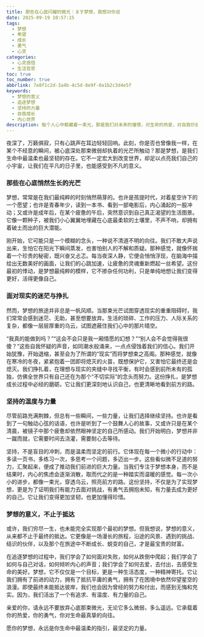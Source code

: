 ```yaml
---
title: 那些在心底闪耀的微光：关于梦想，我想对你说
date: 2025-09-19 10:57:15
tags:
  - 梦想
  - 希望
  - 成长
  - 勇气
  - 心灵
categories:
  - 心灵感悟
  - 生活哲思
toc: true
toc_number: true
abbrlink: 7e8f1c2d-3a4b-4c5d-8e9f-0a1b2c3d4e5f
keywords:
  - 梦想的意义
  - 追逐梦想
  - 坚持的力量
  - 自我成长
  - 内心世界
description: 每个人心中都藏着一束光，那是我们对未来的憧憬，对生命的热爱，对自我价值的追寻——那就是梦想。它有时清晰可见，有时模糊不清，却总能在我们迷茫时指引方向，在低谷时给予力量。今天，我想和你一起，轻轻触碰那些关于梦想的柔软与坚韧，感受它如何塑造我们的内心，温暖我们的生命。
---
```


夜深了，万籁俱寂，只有心跳声在耳边轻轻回响。此刻，你是否也曾像我一样，在某个不经意的瞬间，被心底深处那束微弱却执着的光芒所触动？那是梦想，是我们生命中最温柔也最坚韧的存在。它不一定宏大到改变世界，却足以点亮我们自己的小宇宙，让我们在平凡的日子里，也能感受到不凡的意义。

### 那些在心底悄然生长的光芒

梦想，常常是在我们最纯粹的时刻悄然萌芽的。也许是孩提时代，对着星空许下的一个愿望；也许是青春年少，读到一本书、看到一部电影后，内心涌起的一股冲动；又或许是成年后，在某个疲惫的午后，突然意识到自己真正渴望的生活图景。它像一颗种子，被我们小心翼翼地埋藏在心底最柔软的土壤里，不声不响，却拥有着破土而出的巨大潜能。

刚开始，它可能只是一个模糊的念头，一种说不清道不明的向往。我们不敢大声说出来，生怕它在阳光下瞬间蒸发，也害怕别人的不解和质疑。那种感觉，就像怀揣着一个珍贵的秘密，既兴奋又忐忑。每当夜深人静，它便会悄悄浮现，在脑海中描绘出无数美好的画面，让我们的心跳加速，让疲惫的灵魂重新燃起一丝希望。这份最初的悸动，是梦想最纯粹的模样，它不掺杂任何功利，只是单纯地想让我们变得更好，活得更像自己。

### 面对现实的迷茫与挣扎

然而，梦想的旅途并非总是一帆风顺。当那束光芒试图穿透现实的重重阻碍时，我们常常会感到迷茫、无助，甚至想要放弃。生活的琐碎、工作的压力、人际关系的复杂，都像一层层厚重的乌云，试图遮蔽住我们心中的那片晴空。

“我真的能做到吗？”“这会不会只是我一厢情愿的幻想？”“别人会不会觉得我很傻？”这些自我怀疑的声音，如同潮水般涌来，一点点侵蚀着我们的信心。我们开始犹豫，开始退缩，甚至会为了所谓的“现实”而将梦想束之高阁。那种感觉，就像在寒冷的冬夜，紧紧抱着一团即将熄灭的火苗，既想保护它，又害怕它最终还是会熄灭。我们挣扎着，在理想与现实的夹缝中寻找平衡，有时会感到前所未有的孤独，仿佛全世界只有自己还在为那个“不切实际”的念头而努力。这份挣扎，是梦想成长过程中必经的磨砺，它让我们更深刻地认识自己，也更清晰地看到前方的路。

### 坚持的温度与力量

尽管前路充满荆棘，但总有一些瞬间，一些力量，让我们选择继续坚持。也许是看到了一句触动心弦的话语，也许是听到了一个鼓舞人心的故事，又或许只是在某个清晨，被镜子中那个疲惫却依然眼神坚定的自己所感动。我们开始明白，梦想并非一蹴而就，它需要时间去浇灌，需要耐心去等待。

坚持，不是盲目的冲刺，而是温柔而坚定的前行。它体现在每一个微小的行动中：多读一页书，多练习一次，多思考一个问题，多迈出一步。这些看似微不足道的努力，汇聚起来，便成了推动我们前进的巨大力量。当我们专注于梦想本身，而不是结果时，内心的焦虑会逐渐消散，取而代之的是一种踏实而温暖的感觉。每一次小小的进步，都像一束光，穿透乌云，照亮前方的路。这份坚持，不仅是为了实现梦想，更是为了证明我们有能力去面对挑战，有勇气去拥抱未知，有力量去成为更好的自己。它让我们变得更加坚韧，也更加懂得珍惜。

### 梦想的意义，不止于抵达

或许，我们穷尽一生，也未能完全实现那个最初的梦想。但我想说，梦想的意义，从来都不止于最终的抵达。它更像是一场漫长的旅程，沿途的风景、遇到的挑战、结识的伙伴，以及那个在旅途中不断成长、蜕变的自己，才是最宝贵的财富。

在追逐梦想的过程中，我们学会了如何面对失败，如何从跌倒中爬起；我们学会了如何与自己对话，如何倾听内心的声音；我们学会了如何去爱，去付出，去感受生命的美好。梦想，它不仅仅是一个目标，更是一种生活态度，一种精神寄托。它让我们拥有了前进的动力，拥有了抵抗平庸的勇气，拥有了在困境中依然仰望星空的浪漫。即使最终未能抵达彼岸，我们也会因为曾经的努力和付出，而感到无悔和充实。因为，我们活出了一个有追求、有温度、有力量的自己。

亲爱的你，请永远不要放弃心底那束微光，无论它多么微弱，多么遥远。它承载着你的热爱，你的勇气，你对生命最真挚的向往。

愿你的梦想，永远是你生命中最温柔的指引，最坚定的力量。
